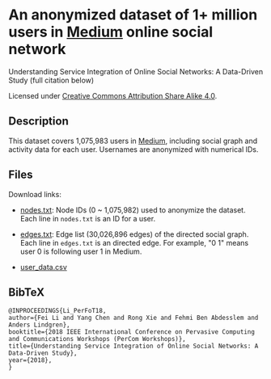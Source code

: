 # An anonymized dataset of 1+ million users in [Medium](https://medium.com/) online social network

Understanding Service Integration of Online Social Networks: A Data-Driven Study (full citation below)

Licensed under [Creative Commons Attribution Share Alike 4.0](http://choosealicense.com/licenses/cc-by-sa-4.0/).

## Description

This dataset covers 1,075,983 users in [Medium](https://medium.com/), including social graph and activity data for each user. Usernames are anonymized with numerical IDs.

## Files

Download links:

* [nodes.txt](https://drive.google.com/file/d/1hfhyg3o9Oi3aXcz5QBZZA3mwn_m02ZEP/view?usp=sharing): Node IDs (0 ~ 1,075,982) used to anonymize the dataset.</br>
Each line in ``nodes.txt`` is an ID for a user.

* [edges.txt](https://drive.google.com/file/d/1YLVO0mj1GPmCAxJRLVxyZnwNF8lxQZZc/view?usp=sharing): Edge list (30,026,896 edges) of the directed social graph.</br>
Each line in ``edges.txt`` is an directed edge. For example, "0 1" means user 0 is following user 1 in Medium.

* [user_data.csv]()

## BibTeX

```
@INPROCEEDINGS{Li_PerFoT18, 
author={Fei Li and Yang Chen and Rong Xie and Fehmi Ben Abdesslem and Anders Lindgren}, 
booktitle={2018 IEEE International Conference on Pervasive Computing and Communications Workshops (PerCom Workshops)}, 
title={Understanding Service Integration of Online Social Networks: A Data-Driven Study}, 
year={2018},
}
```
